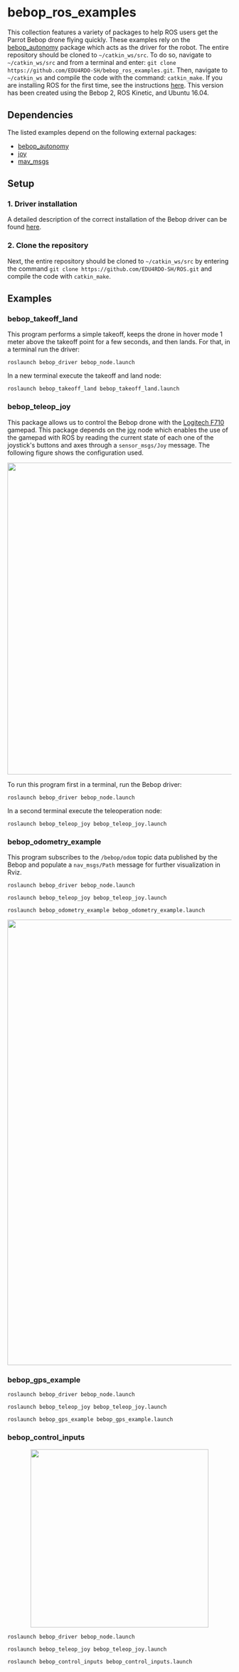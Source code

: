 # bebop_ros_examples

This collection features a variety of packages to help ROS users get the Parrot Bebop drone flying quickly. These examples rely on the [bebop_autonomy](https://github.com/AutonomyLab/bebop_autonomy) package which acts as the driver for the robot. The entire repository should be cloned to ```~/catkin_ws/src```. To do so, navigate to ```~/catkin_ws/src``` and from a terminal and enter: ```git clone https://github.com/EDU4RDO-SH/bebop_ros_examples.git```. Then, navigate to ```~/catkin_ws``` and compile the code with the command: ```catkin_make```. If you are installing ROS for the first time, see the instructions [here](https://wiki.ros.org/kinetic/Installation/Ubuntu). This version has been created using the Bebop 2, ROS Kinetic, and Ubuntu 16.04.


## Dependencies
The listed examples depend on the following external packages:

- [bebop_autonomy](https://bebop-autonomy.readthedocs.io/en/latest/#)
- [joy](https://wiki.ros.org/joy)
- [mav_msgs](https://wiki.ros.org/mav_msgs)


## Setup

### 1. Driver installation
A detailed description of the correct installation of the Bebop driver can be found [here](https://bebop-autonomy.readthedocs.io/en/latest/installation.html).

### 2. Clone the repository
Next, the entire repository should be cloned to ```~/catkin_ws/src``` by entering the command ```git clone https://github.com/EDU4RDO-SH/ROS.git``` and compile the code with ```catkin_make```.



## Examples

### bebop_takeoff_land
This program performs a simple takeoff, keeps the drone in hover mode 1 meter above the takeoff point for a few seconds, and then lands. For that, in a terminal run the driver:

```
roslaunch bebop_driver bebop_node.launch
```

In a new terminal execute the takeoff and land node:

```
roslaunch bebop_takeoff_land bebop_takeoff_land.launch
```

### bebop_teleop_joy
This package allows us to control the Bebop drone with the [Logitech F710](https://www.logitechg.com/en-us/products/gamepads/f710-wireless-gamepad.html) gamepad. This package depends on the [joy](https://wiki.ros.org/joy) node which enables the use of the gamepad with ROS by reading  the current state of each one of the joystick's buttons and axes through a ```sensor_msgs/Joy``` message. The following figure shows the configuration used.

<p align="center"><img src="https://i.imgur.com/JtsSjeA.png" width="700" /></p>

To run this program first in a terminal, run the Bebop driver:

```
roslaunch bebop_driver bebop_node.launch
```

In a second terminal execute the teleoperation node:

```
roslaunch bebop_teleop_joy bebop_teleop_joy.launch
```


### bebop_odometry_example
This program subscribes to the ```/bebop/odom``` topic data published by the Bebop and populate a ```nav_msgs/Path``` message for further visualization in Rviz.

```
roslaunch bebop_driver bebop_node.launch
```

```
roslaunch bebop_teleop_joy bebop_teleop_joy.launch
```

```
roslaunch bebop_odometry_example bebop_odometry_example.launch
```

<p align="center"><img src="https://i.imgur.com/G9SAn9K.png" width="1000" /></p>

### bebop_gps_example

```
roslaunch bebop_driver bebop_node.launch
```

```
roslaunch bebop_teleop_joy bebop_teleop_joy.launch
```

```
roslaunch bebop_gps_example bebop_gps_example.launch
```

### bebop_control_inputs

<p align="center"><img src="https://i.imgur.com/yY6nKXf.png" width="400" /></p>

```
roslaunch bebop_driver bebop_node.launch
```

```
roslaunch bebop_teleop_joy bebop_teleop_joy.launch
```

```
roslaunch bebop_control_inputs bebop_control_inputs.launch
```
